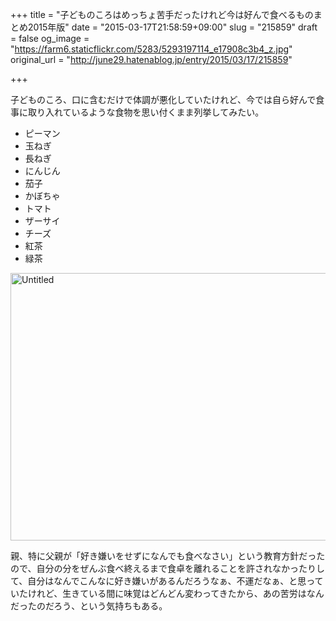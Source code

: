 +++
title = "子どものころはめっちょ苦手だったけれど今は好んで食べるものまとめ2015年版"
date = "2015-03-17T21:58:59+09:00"
slug = "215859"
draft = false
og_image = "https://farm6.staticflickr.com/5283/5293197114_e17908c3b4_z.jpg"
original_url = "http://june29.hatenablog.jp/entry/2015/03/17/215859"

+++

<p>子どものころ、口に含むだけで体調が悪化していたけれど、今では自ら好んで食事に取り入れているような食物を思い付くまま列挙してみたい。</p>

<ul>
<li>ピーマン</li>
<li>玉ねぎ</li>
<li>長ねぎ</li>
<li>にんじん</li>
<li>茄子</li>
<li>かぼちゃ</li>
<li>トマト</li>
<li>ザーサイ</li>
<li>チーズ</li>
<li>紅茶</li>
<li>緑茶</li>
</ul>
<p><a href="https://www.flickr.com/photos/june29/5293197114" title="Untitled by Jun OHWADA, on Flickr"><img src="https://farm6.staticflickr.com/5283/5293197114_e17908c3b4_z.jpg" width="640" height="428" alt="Untitled"></a></p>
<p>親、特に父親が「好き嫌いをせずになんでも食べなさい」という教育方針だったので、自分の分をぜんぶ食べ終えるまで食卓を離れることを許されなかったりして、自分はなんでこんなに好き嫌いがあるんだろうなぁ、不運だなぁ、と思っていたけれど、生きている間に味覚はどんどん変わってきたから、あの苦労はなんだったのだろう、という気持ちもある。</p>